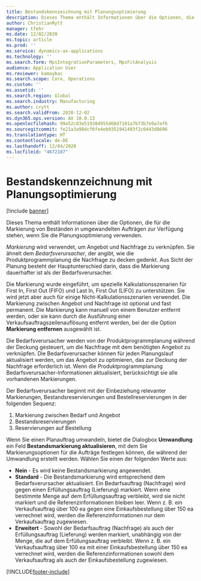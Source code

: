 ```yaml
---
title: Bestandskennzeichnung mit Planungsoptimierung
description: Dieses Thema enthält Informationen über die Optionen, die für die Markierung von Beständen in umgewandelten Aufträgen zur Verfügung stehen, wenn Sie die Planungsoptimierung verwenden.
author: ChristianRytt
manager: tfehr
ms.date: 12/02/2020
ms.topic: article
ms.prod: ''
ms.service: dynamics-ax-applications
ms.technology: ''
ms.search.form: MpsIntegrationParameters, MpsFitAnalysis
audience: Application User
ms.reviewer: kamaybac
ms.search.scope: Core, Operations
ms.custom: ''
ms.assetid: ''
ms.search.region: Global
ms.search.industry: Manufacturing
ms.author: crytt
ms.search.validFrom: 2020-12-02
ms.dyn365.ops.version: AX 10.0.13
ms.openlocfilehash: 99a52c03e519384955d68d7101a7b73b7e9a7af6
ms.sourcegitcommit: fe21a3a98dcf6fe4eb9351941493f2c0443d8696
ms.translationtype: HT
ms.contentlocale: de-DE
ms.lasthandoff: 12/04/2020
ms.locfileid: "4672187"
---
```

# <a name="inventory-marking-with-planning-optimization"></a>Bestandskennzeichnung mit Planungsoptimierung

[!include [banner](../../includes/banner.md)]

Dieses Thema enthält Informationen über die Optionen, die für die Markierung von Beständen in umgewandelten Aufträgen zur Verfügung stehen, wenn Sie die Planungsoptimierung verwenden.

*Markierung* wird verwendet, um Angebot und Nachfrage zu verknüpfen. Sie ähnelt dem *Bedarfsverursacher*, der angibt, wie die Produktprogrammplanung die Nachfrage zu decken gedenkt. Aus Sicht der Planung besteht der Hauptunterschied darin, dass die Markierung dauerhafter ist als der Bedarfsverursacher.

Die Markierung wurde eingeführt, um spezielle Kalkulationsszenarien für First In, First Out (FIFO) und Last In, First Out (LIFO) zu unterstützen. Sie wird jetzt aber auch für einige Nicht-Kalkulationsszenarien verwendet. Die Markierung zwischen Angebot und Nachfrage ist optional und fast permanent. Die Markierung kann manuell von einem Benutzer entfernt werden, oder sie kann durch die Ausführung einer Verkaufsauftragszeilenauflösung entfernt werden, bei der die Option **Markierung entfernen** ausgewählt ist.

Die Bedarfsverursacher werden von der Produktprogrammplanung während der Deckung gesteuert, um die Nachfrage mit dem benötigten Angebot zu verknüpfen. Die Bedarfsverursacher können für jeden Planungslauf aktualisiert werden, um das Angebot zu optimieren, das zur Deckung der Nachfrage erforderlich ist. Wenn die Produktprogrammplanung Bedarfsverursacher-Informationen aktualisiert, berücksichtigt sie alle vorhandenen Markierungen.

Der Bedarfsverursacher beginnt mit der Einbeziehung relevanter Markierungen, Bestandsreservierungen und Bestellreservierungen in der folgenden Sequenz:

1. Markierung zwischen Bedarf und Angebot
1. Bestandsreservierungen
1. Reservierungen auf Bestellung

Wenn Sie einen Planauftrag umwandeln, bietet die Dialogbox **Umwandlung** ein Feld **Bestandsmarkierung aktualisieren**, mit dem Sie Markierungsoptionen für die Aufträge festlegen können, die während der Umwandlung erstellt werden. Wählen Sie einen der folgenden Werte aus:

- **Nein** - Es wird keine Bestandsmarkierung angewendet.
- **Standard** - Die Bestandsmarkierung wird entsprechend dem Bedarfsverursacher aktualisiert. Ein Bedarfsauftrag (Nachfrage) wird gegen einen Erfüllungsauftrag (Lieferung) markiert. Wenn eine bestimmte Menge auf dem Erfüllungsauftrag verbleibt, wird sie nicht markiert und die Referenzinformationen bleiben leer. Wenn z. B. ein Verkaufsauftrag über 100 ea gegen eine Einkaufsbestellung über 150 ea verrechnet wird, werden die Referenzinformationen nur dem Verkaufsauftrag zugewiesen.
- **Erweitert** - Sowohl der Bedarfsauftrag (Nachfrage) als auch der Erfüllungsauftrag (Lieferung) werden markiert, unabhängig von der Menge, die auf dem Erfüllungsauftrag verbleibt. Wenn z. B. ein Verkaufsauftrag über 100 ea mit einer Einkaufsbestellung über 150 ea verrechnet wird, werden die Referenzinformationen sowohl dem Verkaufsauftrag als auch der Einkaufsbestellung zugewiesen.


[!INCLUDE[footer-include](../../../includes/footer-banner.md)]